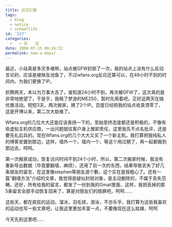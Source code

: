```yaml
---
title: 近况汇报
tags:
  - blog
  - notice
  - schoollife
id: '117'
categories:
  -   - 日　　记
date: 2008-07-15 00:24:22
permalink: now-a-days/
---
```


最近，小站真是多灾多难啊，站点被GFW封锁了一次，我的站点上没有什么反动言论的，应该是被殃及池鱼了，不过wfans.org反应还算可以，在48小时不到的时间内，为我们更换了IP。

折腾两天，本以为万事大吉了，谁知道24小时不到，再次被GFW了，这次真的是非常地绝望了，于是乎，我租了梦游的ME250，暂时先用着吧，正好这两天在搞优惠活动。短短3天，两次搬家，换了2个IP。百度已经把我的站点收录清零了，这是开博以来，第二次大劫难了。

Wfans.org的几位大大还是应该表扬一下的，至始至终态度都还是积极的，不像有些虚拟主机供应商，一出问题就往客户身上推卸责任，这里我先不点名批评，还是要先礼后兵的。现在Wfans.org的几个大大又买了一个新主机，我打算把我纯私人的博客安置到那边，这样，墙外一个，墙内一个，等这个用过期了，再一起都搬到那边去，呵呵。

第一次搬家成功，恢复访问时间不到24个小时，所以，第二次搬家时候，我没有重新导出数据（毕竟要翻墙，麻烦），还用了前一次的东西，结果导致丢失了好几条朋友的留言，在这里像stephen等朋友道个歉，这个实在是我粗心了。还有一篇“翻墙方法”介绍的文章，我觉得是疑似封锁对象，是主动删除的，不属于丢失范畴。还好，所有给我的留言，都发了一份到我的Gmail里面，这样，我把丢掉的那5条留言全部手动恢复回来了，算是对朋友们的赔罪吧，呵呵……

这些天，都在疯狂的运动，溜冰，羽毛球，游泳，不亦乐乎，我打算为这些我喜欢的运动也写一些文章吧，让我这里更加丰富一点，不要像现在这么枯燥，呵呵

今天先到这里吧……